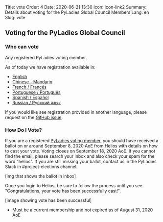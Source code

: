 Title: vote
Order: 4
Date: 2020-06-21 13:30
Icon: icon-link2
Summary: Details about voting for the PyLadies Global Council Members
Lang: en
Slug: vote

## Voting for the PyLadies Global Council

### Who can vote

Any registered PyLadies voting member.

As of today we have registration available in:

- [English](https://forms.gle/f3M4JUzA7JH48Swo8)
- [Chinese - Mandarin](https://docs.google.com/forms/d/e/1F[IpQLSfUMzknSnq55KRpDYuJh2dWUt5r3hjvete-2jHgqSgSWWTo-w/viewform?usp=sf_link)
- [French / Francés](https://docs.google.com/forms/d/e/1F[IpQLSciDGjrh0m66Oa-o-qZH5jYdXFKcpEOjeSoC4IaebY22ofOXA/viewform?usp=sf_link)
- [Portuguese / Português](https://forms.gle/9AdTdBr67ikiAFXSA)
- [Spanish / Español](https://forms.gle/CaDhPsjLgEmrqV7RA)
- [Russian / Русский язык](https://docs.google.com/forms/d/e/1FAIpQLScs5W-ujSTs4tkd_85LJ0Nr5UTgpsyJv0kBUaadk7fKbVSUrA/viewform?usp=sf_link)

If you would like see registration provided in another language, please request
on the [GitHub issue](https://github.com/pyladies/global-organizing/issues/54).


### How Do I Vote?

If you are a registered [PyLadies voting member](https://members.pyladies.com), you should have received a ballot on or around September 8, 2020 AoE from Helios with details on how to cast your vote. Voting closes on September 18, 2020 AoE. If you cannot find the email, please search your inbox and also check your spam for the word "helios". If you are still missing your ballot, contact us in the PyLadies Slack in #project-elections channel.

[img that shows the ballot in inbox]

Once you login to Helios, be sure to follow the process until you see "Congratulations, your vote has been successfully cast!".

[image showing vote has been successful]

* Must be a current membership and not expired as of August 31, 2020 AoE 
